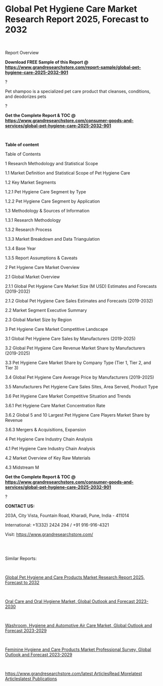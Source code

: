 <h1>Global Pet Hygiene Care Market Research Report 2025, Forecast to 2032</h1><br/><p>Report Overview</p>
 
 
 
 <div><b>Download FREE Sample of this Report @ <a href="https://www.grandresearchstore.com/report-sample/global-pet-hygiene-care-2025-2032-901">https://www.grandresearchstore.com/report-sample/global-pet-hygiene-care-2025-2032-901</a></b></div>
 
 
 
 <p>? </p>
 
 
 
 <p>Pet shampoo is a specialized pet care product that cleanses, conditions, and deodorizes pets</p>
 
 
 
 <p>? </p>
 
 
 
 <div><b>Get the Complete Report & TOC @ <a href="https://www.grandresearchstore.com/consumer-goods-and-services/global-pet-hygiene-care-2025-2032-901">https://www.grandresearchstore.com/consumer-goods-and-services/global-pet-hygiene-care-2025-2032-901</a></b></div>
 
 
 
 <p><br />
 
 <b>Table of content</b></p>
 
 
 
 <p>Table of Contents<br />
 
 1 Research Methodology and Statistical Scope<br />
 
 1.1 Market Definition and Statistical Scope of Pet Hygiene Care<br />
 
 1.2 Key Market Segments<br />
 
 1.2.1 Pet Hygiene Care Segment by Type<br />
 
 1.2.2 Pet Hygiene Care Segment by Application<br />
 
 1.3 Methodology & Sources of Information<br />
 
 1.3.1 Research Methodology<br />
 
 1.3.2 Research Process<br />
 
 1.3.3 Market Breakdown and Data Triangulation<br />
 
 1.3.4 Base Year<br />
 
 1.3.5 Report Assumptions & Caveats<br />
 
 2 Pet Hygiene Care Market Overview<br />
 
 2.1 Global Market Overview<br />
 
 2.1.1 Global Pet Hygiene Care Market Size (M USD) Estimates and Forecasts (2019-2032)<br />
 
 2.1.2 Global Pet Hygiene Care Sales Estimates and Forecasts (2019-2032)<br />
 
 2.2 Market Segment Executive Summary<br />
 
 2.3 Global Market Size by Region<br />
 
 3 Pet Hygiene Care Market Competitive Landscape<br />
 
 3.1 Global Pet Hygiene Care Sales by Manufacturers (2019-2025)<br />
 
 3.2 Global Pet Hygiene Care Revenue Market Share by Manufacturers (2019-2025)<br />
 
 3.3 Pet Hygiene Care Market Share by Company Type (Tier 1, Tier 2, and Tier 3)<br />
 
 3.4 Global Pet Hygiene Care Average Price by Manufacturers (2019-2025)<br />
 
 3.5 Manufacturers Pet Hygiene Care Sales Sites, Area Served, Product Type<br />
 
 3.6 Pet Hygiene Care Market Competitive Situation and Trends<br />
 
 3.6.1 Pet Hygiene Care Market Concentration Rate<br />
 
 3.6.2 Global 5 and 10 Largest Pet Hygiene Care Players Market Share by Revenue<br />
 
 3.6.3 Mergers & Acquisitions, Expansion<br />
 
 4 Pet Hygiene Care Industry Chain Analysis<br />
 
 4.1 Pet Hygiene Care Industry Chain Analysis<br />
 
 4.2 Market Overview of Key Raw Materials<br />
 
 4.3 Midstream M</p>
 
 
 
 <div><b>Get the Complete Report & TOC @ <a href="https://www.grandresearchstore.com/consumer-goods-and-services/global-pet-hygiene-care-2025-2032-901">https://www.grandresearchstore.com/consumer-goods-and-services/global-pet-hygiene-care-2025-2032-901</a></b></div>
 
 
 
 <p>? </p>
 
 
 
 <p><b>CONTACT US:</b><br />
 
 203A, City Vista, Fountain Road, Kharadi, Pune, India - 411014<br />
 
 International: +1(332) 2424 294 / +91 916-916-4321<br />
 
 Visit: <a href="https://www.grandresearchstore.com/">https://www.grandresearchstore.com/</a><br />
 
 <br />
 
 <br />
 
 Similar Reports:<br />
 
 <br />
 
 <a href="https://www.grandresearchstore.com/consumer-goods-and-services/global-pet-hygiene-care-s-2025-2032-342">Global Pet Hygiene and Care Products Market Research Report 2025, Forecast to 2032</a><br />
 
 <br />
 
 <a href="https://www.grandresearchstore.com/life-sciences/global-oral-care-oral-hygiene-forecast-2023-2030-799">Oral Care and Oral Hygiene Market, Global Outlook and Forecast 2023-2030</a><br />
 
 <br />
 
 <a href="https://www.grandresearchstore.com/consumer-goods-and-services/global-washroom-hygiene-automotive-air-care-forecast-2023-2029-812">Washroom, Hygiene and Automotive Air Care Market, Global Outlook and Forecast 2023-2029</a><br />
 
 <br />
 
 <a href="https://www.grandresearchstore.com/consumer-goods-and-services/global-feminine-hygiene-care-s-2023-2029-627">Feminine Hygiene and Care Products Market Professional Survey, Global Outlook and Forecast 2023-2029</a><br />
 
 <br />
 
 <a href="https://gyeongbokgung.com">https://www.grandresearchstore.com/</a><a href="https://hallyeomaritime.com">latest Articles</a><a href="https://jingwansa.com">Read More</a><a href="https://nguoiviet.jp/">latest Articles</a><a href="https://www.intelmarketresearch.com/">latest Publications</a></p>